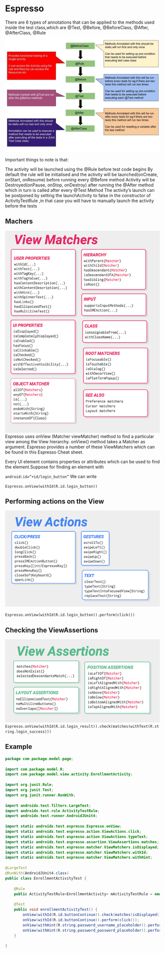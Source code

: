 # Espresso

There are 6 types of annotations that can be applied to the methods used inside the test class,which are @Test, @Before, @BeforeClass, @After, @AfterClass, @Rule
![Hooks](images/hook.jpeg)

Important things to note is that:

The activity will be launched using the @Rule before test code begins
By default the rule will be initialised and the activity will be launched(onCreate, onStart, onResume) before running every @Before method
Activity will be Destroyed(onPause, onStop, onDestroy) after running the @After method which in turn is called after every @Test Method
The activity’s launch can be postponed by setting the launchActivity to false in the constructor of ActivityTestRule ,in that case you will have to manually launch the activity before the tests

## Machers

![Hooks](images/matchers.png)
Espresso uses onView (Matcher<View> viewMatcher) method to find a particular view among the View hierarchy. onView() method takes a Matcher as argument. Espresso provides a number of these ViewMatchers which can be found in this Espresso Cheat sheet.

Every UI element contains properties or attributes which can be used to find the element.Suppose for finding an element with

`android:id=“+id/login_button”`
We can write

`Espresso.onView(withId(R.id.login_button))`

## Performing actions on the View
![actions](images/actions.png)

`Espresso.onView(withId(R.id.login_button)).perform(click())`

## Checking the ViewAssertions
![actions](images/Assertion.png)
`Espresso.onView(withId(R.id.login_result)).check(matches(withText(R.string.login_success)))`

## Example 
```java
package com.package.model.page;

import com.package.model.R;
import com.package.model.view.activity.EnrollmentActivity;

import org.junit.Rule;
import org.junit.Test;
import org.junit.runner.RunWith;

import androidx.test.filters.LargeTest;
import androidx.test.rule.ActivityTestRule;
import androidx.test.runner.AndroidJUnit4;

import static androidx.test.espresso.Espresso.onView;
import static androidx.test.espresso.action.ViewActions.click;
import static androidx.test.espresso.action.ViewActions.typeText;
import static androidx.test.espresso.assertion.ViewAssertions.matches;
import static androidx.test.espresso.matcher.ViewMatchers.isDisplayed;
import static androidx.test.espresso.matcher.ViewMatchers.withId;
import static androidx.test.espresso.matcher.ViewMatchers.withHint;

@LargeTest
@RunWith(AndroidJUnit4.class)
public class EnrollmentActivityTest {

    @Rule
    public ActivityTestRule<EnrollmentActivity> mActivityTestRule = new ActivityTestRule<>(EnrollmentActivity.class);

    @Test
    public void enrollmentActivityTest() {
        onView(withId(R.id.buttonContinue)).check(matches(isDisplayed()));
        onView(withId(R.id.buttonContinue)).perform(click());
        onView(withHint(R.string.password_username_placeholder)).perform(typeText("dmytros"));
        onView(withHint(R.string.password_password_placeholder)).perform(typeText("text"));
    }

}
```
